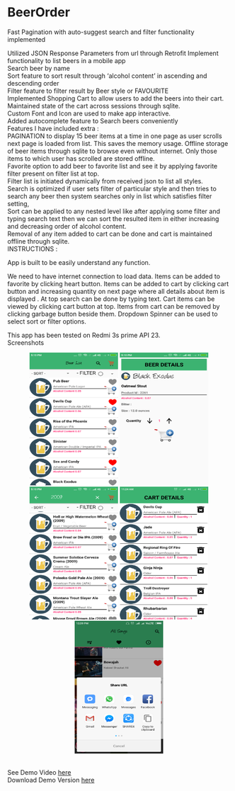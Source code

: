 # BeerOrder
Fast Pagination with auto-suggest search and filter functionality implemented

Utilized JSON Response Parameters from url through Retrofit
Implement functionality to list beers in a mobile app
<br>
Search beer by name
<br>
 Sort feature to sort result through ‘alcohol content’ in ascending and descending order
 <br>
Filter feature to filter result by Beer style or FAVOURITE 
<br>
 Implemented Shopping Cart to allow users to add the beers into their cart. Maintained state of the cart across sessions through sqlite.
<br>Custom Font and Icon are used to make app interactive.
<br>
Added autocomplete feature to Search beers conveniently 
<br>
Features I have included extra :<br>
PAGINATION to display 15 beer items at a time in one page as user scrolls next page is loaded from list. This saves the memory usage.
Offline storage of beer items through sqlite to browse even without internet. Only those items to which user has scrolled are stored offline.
<br>
Favorite option to add beer to favorite list and see it by applying favorite filter present on filter list at top.
<br>
Filter list is initiated dynamically from received json to list all styles.
<br>
Search is optimized if user sets filter of particular style and then tries to search any beer then system searches only in list which satisfies filter setting,
<br>
Sort can be applied to any nested level like after applying some filter and typing search text then we can sort the resulted item in either increasing and decreasing order of alcohol content.
<br>
Removal of any item added to cart can be done and cart is maintained offline through sqlite.
<br>
INSTRUCTIONS :


App is built to be easily understand any function.

We need to have internet connection to load data.
Items can be added to favorite by clicking heart button.
Items can be added to cart by clicking cart button and increasing quantity on next page where all details about item is displayed .
At top search can be done by typing text.
Cart items can be viewed by clicking cart button at top.
Items from cart can be removed by clicking garbage button beside them.
Dropdown Spinner can be used to select sort or filter options.


This app has been tested on Redmi 3s prime API 23.
<br>
Screenshots
 <p align = 'center'>
 <img  width = '200' height = '300' src = 'https://github.com/kushagrasaxenaknit/BeerOrder/blob/master/Screenshots/Screenshot_2018-07-01-17-10-02-264_com.kushagra.beerorder.png' />
  <img width = '200' height = '300' src = 'https://github.com/kushagrasaxenaknit/BeerOrder/blob/master/Screenshots/Screenshot_2018-07-01-17-10-16-095_com.kushagra.beerorder.png'/>
     <img  width = '200' height = '300' src = 'https://github.com/kushagrasaxenaknit/BeerOrder/blob/master/Screenshots/Screenshot_2018-07-01-17-10-40-654_com.kushagra.beerorder.png' />
  <img width = '200' height = '300' src = 'https://github.com/kushagrasaxenaknit/BeerOrder/blob/master/Screenshots/Screenshot_2018-07-21-11-24-16-494_com.kushagra.beerorder.png'/>
     <img  width = '200' height = '300' src = 'https://github.com/kushagrasaxenaknit/PaginationWithRetrofitUrlParsing/blob/master/Screenshots/Screenshot_2018-04-07-12-39-12-444_android.png' />
   
 </p>
 <br>
See Demo Video <a href = 'https://github.com/kushagrasaxenaknit/BeerOrder/blob/master/Screenshots/Demo%20Video.mp4'>here </a>
<br>
Download Demo Version <a href = 'https://github.com/kushagrasaxenaknit/BeerOrder/blob/master/Screenshots/kushagraBeer.apk'>here </a>


